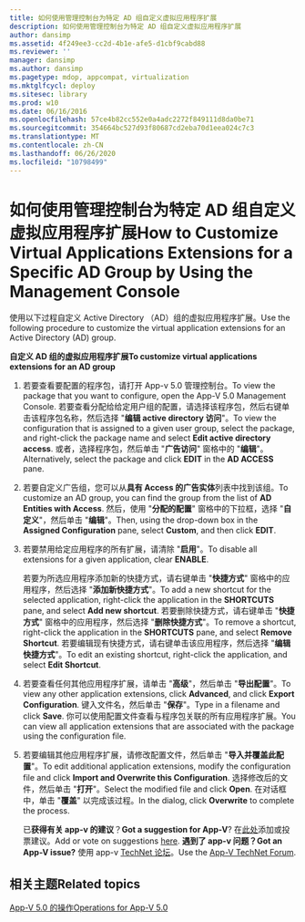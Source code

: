 ```yaml
---
title: 如何使用管理控制台为特定 AD 组自定义虚拟应用程序扩展
description: 如何使用管理控制台为特定 AD 组自定义虚拟应用程序扩展
author: dansimp
ms.assetid: 4f249ee3-cc2d-4b1e-afe5-d1cbf9cabd88
ms.reviewer: ''
manager: dansimp
ms.author: dansimp
ms.pagetype: mdop, appcompat, virtualization
ms.mktglfcycl: deploy
ms.sitesec: library
ms.prod: w10
ms.date: 06/16/2016
ms.openlocfilehash: 57ce4b82cc552e0a4adc2272f849111d8da0be71
ms.sourcegitcommit: 354664bc527d93f80687cd2eba70d1eea024c7c3
ms.translationtype: MT
ms.contentlocale: zh-CN
ms.lasthandoff: 06/26/2020
ms.locfileid: "10798499"
---
```

# <span data-ttu-id="e3420-103">如何使用管理控制台为特定 AD 组自定义虚拟应用程序扩展</span><span class="sxs-lookup"><span data-stu-id="e3420-103">How to Customize Virtual Applications Extensions for a Specific AD Group by Using the Management Console</span></span>


<span data-ttu-id="e3420-104">使用以下过程自定义 Active Directory （AD）组的虚拟应用程序扩展。</span><span class="sxs-lookup"><span data-stu-id="e3420-104">Use the following procedure to customize the virtual application extensions for an Active Directory (AD) group.</span></span>

**<span data-ttu-id="e3420-105">自定义 AD 组的虚拟应用程序扩展</span><span class="sxs-lookup"><span data-stu-id="e3420-105">To customize virtual applications extensions for an AD group</span></span>**

1.  <span data-ttu-id="e3420-106">若要查看要配置的程序包，请打开 App-v 5.0 管理控制台。</span><span class="sxs-lookup"><span data-stu-id="e3420-106">To view the package that you want to configure, open the App-V 5.0 Management Console.</span></span> <span data-ttu-id="e3420-107">若要查看分配给给定用户组的配置，请选择该程序包，然后右键单击该程序包名称，然后选择 "**编辑 active directory 访问**"。</span><span class="sxs-lookup"><span data-stu-id="e3420-107">To view the configuration that is assigned to a given user group, select the package, and right-click the package name and select **Edit active directory access**.</span></span> <span data-ttu-id="e3420-108">或者，选择程序包，然后单击 "**广告访问**" 窗格中的 "**编辑**"。</span><span class="sxs-lookup"><span data-stu-id="e3420-108">Alternatively, select the package and click **EDIT** in the **AD ACCESS** pane.</span></span>

2.  <span data-ttu-id="e3420-109">若要自定义广告组，您可以从**具有 Access 的广告实体**列表中找到该组。</span><span class="sxs-lookup"><span data-stu-id="e3420-109">To customize an AD group, you can find the group from the list of **AD Entities with Access**.</span></span> <span data-ttu-id="e3420-110">然后，使用 "**分配的配置**" 窗格中的下拉框，选择 "**自定义**"，然后单击 "**编辑**"。</span><span class="sxs-lookup"><span data-stu-id="e3420-110">Then, using the drop-down box in the **Assigned Configuration** pane, select **Custom**, and then click **EDIT**.</span></span>

3.  <span data-ttu-id="e3420-111">若要禁用给定应用程序的所有扩展，请清除 "**启用**"。</span><span class="sxs-lookup"><span data-stu-id="e3420-111">To disable all extensions for a given application, clear **ENABLE**.</span></span>

    <span data-ttu-id="e3420-112">若要为所选应用程序添加新的快捷方式，请右键单击 "**快捷方式**" 窗格中的应用程序，然后选择 "**添加新快捷方式**"。</span><span class="sxs-lookup"><span data-stu-id="e3420-112">To add a new shortcut for the selected application, right-click the application in the **SHORTCUTS** pane, and select **Add new shortcut**.</span></span> <span data-ttu-id="e3420-113">若要删除快捷方式，请右键单击 "**快捷方式**" 窗格中的应用程序，然后选择 "**删除快捷方式**"。</span><span class="sxs-lookup"><span data-stu-id="e3420-113">To remove a shortcut, right-click the application in the **SHORTCUTS** pane, and select **Remove Shortcut**.</span></span> <span data-ttu-id="e3420-114">若要编辑现有快捷方式，请右键单击该应用程序，然后选择 "**编辑快捷方式**"。</span><span class="sxs-lookup"><span data-stu-id="e3420-114">To edit an existing shortcut, right-click the application, and select **Edit Shortcut**.</span></span>

4.  <span data-ttu-id="e3420-115">若要查看任何其他应用程序扩展，请单击 "**高级**"，然后单击 "**导出配置**"。</span><span class="sxs-lookup"><span data-stu-id="e3420-115">To view any other application extensions, click **Advanced**, and click **Export Configuration**.</span></span> <span data-ttu-id="e3420-116">键入文件名，然后单击 "**保存**"。</span><span class="sxs-lookup"><span data-stu-id="e3420-116">Type in a filename and click **Save**.</span></span> <span data-ttu-id="e3420-117">你可以使用配置文件查看与程序包关联的所有应用程序扩展。</span><span class="sxs-lookup"><span data-stu-id="e3420-117">You can view all application extensions that are associated with the package using the configuration file.</span></span>

5.  <span data-ttu-id="e3420-118">若要编辑其他应用程序扩展，请修改配置文件，然后单击 "**导入并覆盖此配置**"。</span><span class="sxs-lookup"><span data-stu-id="e3420-118">To edit additional application extensions, modify the configuration file and click **Import and Overwrite this Configuration**.</span></span> <span data-ttu-id="e3420-119">选择修改后的文件，然后单击 "**打开**"。</span><span class="sxs-lookup"><span data-stu-id="e3420-119">Select the modified file and click **Open**.</span></span> <span data-ttu-id="e3420-120">在对话框中，单击 "**覆盖**" 以完成该过程。</span><span class="sxs-lookup"><span data-stu-id="e3420-120">In the dialog, click **Overwrite** to complete the process.</span></span>

    <span data-ttu-id="e3420-121">已**获得有关 app-v 的建议**？</span><span class="sxs-lookup"><span data-stu-id="e3420-121">**Got a suggestion for App-V**?</span></span> <span data-ttu-id="e3420-122">在[此处](http://appv.uservoice.com/forums/280448-microsoft-application-virtualization)添加或投票建议。</span><span class="sxs-lookup"><span data-stu-id="e3420-122">Add or vote on suggestions [here](http://appv.uservoice.com/forums/280448-microsoft-application-virtualization).</span></span> **<span data-ttu-id="e3420-123">遇到了 app-v 问题？</span><span class="sxs-lookup"><span data-stu-id="e3420-123">Got an App-V issue?</span></span>** <span data-ttu-id="e3420-124">使用 app-v [TechNet 论坛](https://social.technet.microsoft.com/Forums/home?forum=mdopappv)。</span><span class="sxs-lookup"><span data-stu-id="e3420-124">Use the [App-V TechNet Forum](https://social.technet.microsoft.com/Forums/home?forum=mdopappv).</span></span>

## <span data-ttu-id="e3420-125">相关主题</span><span class="sxs-lookup"><span data-stu-id="e3420-125">Related topics</span></span>


[<span data-ttu-id="e3420-126">App-V 5.0 的操作</span><span class="sxs-lookup"><span data-stu-id="e3420-126">Operations for App-V 5.0</span></span>](operations-for-app-v-50.md)

 

 





